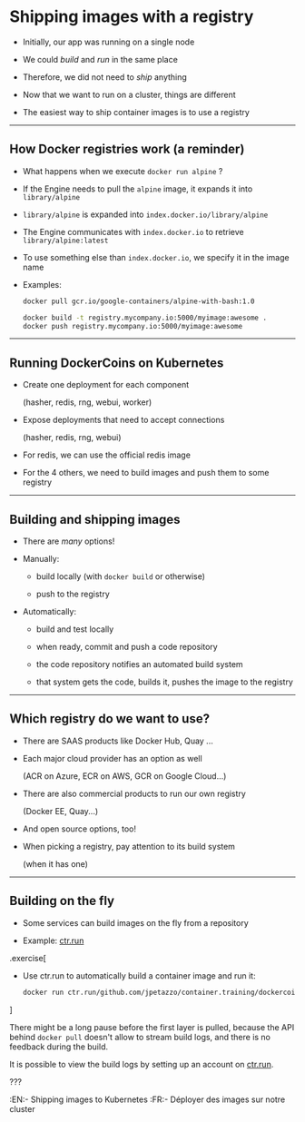 # Shipping images with a registry

- Initially, our app was running on a single node

- We could *build* and *run* in the same place

- Therefore, we did not need to *ship* anything

- Now that we want to run on a cluster, things are different

- The easiest way to ship container images is to use a registry

---

## How Docker registries work (a reminder)

- What happens when we execute `docker run alpine` ?

- If the Engine needs to pull the `alpine` image, it expands it into `library/alpine`

- `library/alpine` is expanded into `index.docker.io/library/alpine`

- The Engine communicates with `index.docker.io` to retrieve `library/alpine:latest`

- To use something else than `index.docker.io`, we specify it in the image name

- Examples:
  ```bash
  docker pull gcr.io/google-containers/alpine-with-bash:1.0

  docker build -t registry.mycompany.io:5000/myimage:awesome .
  docker push registry.mycompany.io:5000/myimage:awesome
  ```

---

## Running DockerCoins on Kubernetes

- Create one deployment for each component

  (hasher, redis, rng, webui, worker)

- Expose deployments that need to accept connections

  (hasher, redis, rng, webui)

- For redis, we can use the official redis image

- For the 4 others, we need to build images and push them to some registry

---

## Building and shipping images

- There are *many* options!

- Manually:

  - build locally (with `docker build` or otherwise)

  - push to the registry

- Automatically:

  - build and test locally

  - when ready, commit and push a code repository

  - the code repository notifies an automated build system

  - that system gets the code, builds it, pushes the image to the registry

---

## Which registry do we want to use?

- There are SAAS products like Docker Hub, Quay ...

- Each major cloud provider has an option as well

  (ACR on Azure, ECR on AWS, GCR on Google Cloud...)

- There are also commercial products to run our own registry

  (Docker EE, Quay...)

- And open source options, too!

- When picking a registry, pay attention to its build system

  (when it has one)

---

## Building on the fly

- Some services can build images on the fly from a repository

- Example: [ctr.run](https://ctr.run/)

.exercise[

- Use ctr.run to automatically build a container image and run it:
  ```bash
  docker run ctr.run/github.com/jpetazzo/container.training/dockercoins/hasher
  ```

<!--
```longwait Sinatra```
```key ^C```
-->

]

There might be a long pause before the first layer is pulled,
because the API behind `docker pull` doesn't allow to stream build logs, and there is no feedback during the build.

It is possible to view the build logs by setting up an account on [ctr.run](https://ctr.run/).

???

:EN:- Shipping images to Kubernetes
:FR:- Déployer des images sur notre cluster
